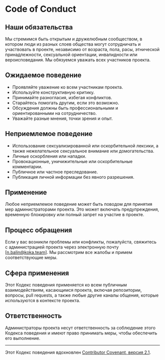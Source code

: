# Code of Conduct

## Наши обязательства

Мы стремимся быть открытым и дружелюбным сообществом, в котором люди из разных слоев общества могут сотрудничать и участвовать в проекте, независимо от возраста, пола, расы, этнической принадлежности, сексуальной ориентации, инвалидности или вероисповедания. Мы обязуемся уважать всех участников проекта.

## Ожидаемое поведение

- Проявляйте уважение ко всем участникам проекта.
- Используйте конструктивную критику.
- Принимайте разногласия, избегая конфликтов.
- Старайтесь помогать другим, если это возможно.
- Обсуждения должны быть профессиональными и ориентированными на сотрудничество.
- Уважайте разные мнения, точки зрения и опыт.

## Неприемлемое поведение

- Использование сексуализированной или оскорбительной лексики, а также нежелательное сексуальное внимание или домогательства.
- Личные оскорбления или нападки.
- Провокационные, уничижительные или оскорбительные комментарии.
- Публичное или частное преследование.
- Публикация личной информации без явного разрешения.

## Применение

Любое неприемлемое поведение может быть поводом для принятия мер администраторами проекта. Это может включать предупреждения, временную блокировку или полный запрет на участие в проекте.

## Процесс обращения

Если у вас возникли проблемы или конфликты, пожалуйста, свяжитесь с администрацией проекта через электронную почту [n.balin@koka.team]. Мы рассмотрим все жалобы и примем соответствующие меры.

## Сфера применения

Этот Кодекс поведения применяется ко всем публичным взаимодействиям, касающимся проекта, включая репозитории, вопросы, pull requests, а также любые другие каналы общения, которые используются в контексте проекта.

## Ответственность

Администраторы проекта несут ответственность за соблюдение этого Кодекса поведения и имеют право принимать меры, чтобы обеспечить его выполнение.

---

Этот Кодекс поведения вдохновлен [Contributor Covenant, версия 2.1](https://www.contributor-covenant.org/version/2/1/code_of_conduct.html).
